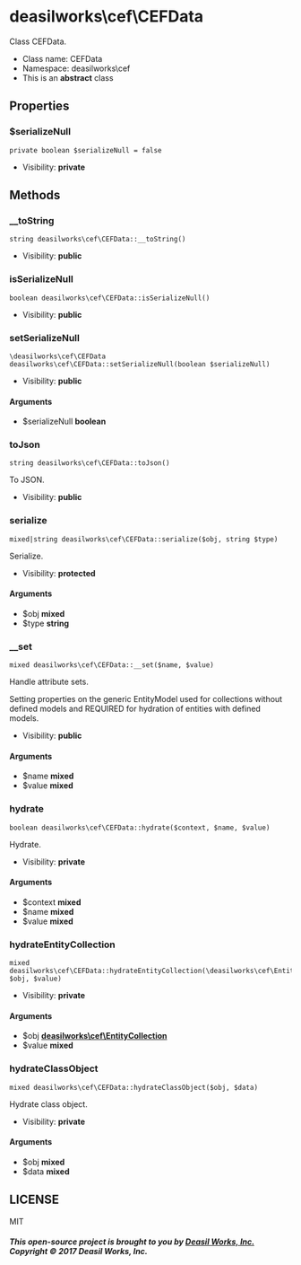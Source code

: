 deasilworks\cef\CEFData
===============

Class CEFData.




* Class name: CEFData
* Namespace: deasilworks\cef
* This is an **abstract** class





Properties
----------


### $serializeNull

    private boolean $serializeNull = false





* Visibility: **private**


Methods
-------


### __toString

    string deasilworks\cef\CEFData::__toString()





* Visibility: **public**




### isSerializeNull

    boolean deasilworks\cef\CEFData::isSerializeNull()





* Visibility: **public**




### setSerializeNull

    \deasilworks\cef\CEFData deasilworks\cef\CEFData::setSerializeNull(boolean $serializeNull)





* Visibility: **public**


#### Arguments
* $serializeNull **boolean**



### toJson

    string deasilworks\cef\CEFData::toJson()

To JSON.



* Visibility: **public**




### serialize

    mixed|string deasilworks\cef\CEFData::serialize($obj, string $type)

Serialize.



* Visibility: **protected**


#### Arguments
* $obj **mixed**
* $type **string**



### __set

    mixed deasilworks\cef\CEFData::__set($name, $value)

Handle attribute sets.

Setting properties on the generic EntityModel
used for collections without defined models and
REQUIRED for hydration of entities with defined models.

* Visibility: **public**


#### Arguments
* $name **mixed**
* $value **mixed**



### hydrate

    boolean deasilworks\cef\CEFData::hydrate($context, $name, $value)

Hydrate.



* Visibility: **private**


#### Arguments
* $context **mixed**
* $name **mixed**
* $value **mixed**



### hydrateEntityCollection

    mixed deasilworks\cef\CEFData::hydrateEntityCollection(\deasilworks\cef\EntityCollection $obj, $value)





* Visibility: **private**


#### Arguments
* $obj **[deasilworks\cef\EntityCollection](deasilworks-cef-EntityCollection.md)**
* $value **mixed**



### hydrateClassObject

    mixed deasilworks\cef\CEFData::hydrateClassObject($obj, $data)

Hydrate class object.



* Visibility: **private**


#### Arguments
* $obj **mixed**
* $data **mixed**



## LICENSE

MIT

##### This open-source project is brought to you by [Deasil Works, Inc.](http://deasil.works/) Copyright &copy; 2017 Deasil Works, Inc.